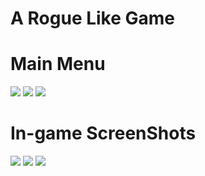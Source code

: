 # A Rogue Like Game

# Main Menu
![](ScreenShots/MainMenu.png)
![](ScreenShots/HoveringCredits.png)
![](ScreenShots/CreditsScreen.png)

# In-game ScreenShots
![](ScreenShots/CharacterIdleImage.png)
![](ScreenShots/DashingImage.png)
![](ScreenShots/AttackImage.png)
